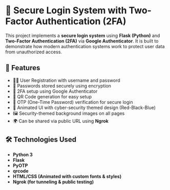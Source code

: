 # 🔐 Secure Login System with Two-Factor Authentication (2FA)

This project implements a **secure login system** using **Flask (Python)** and **Two-Factor Authentication (2FA)** via **Google Authenticator**. It is built to demonstrate how modern authentication systems work to protect user data from unauthorized access.

## 🌟 Features

- 🧑‍💻 User Registration with username and password
- 🔑 Passwords stored securely using encryption
- 📱 2FA setup using Google Authenticator
- 📸 QR Code generation for easy setup
- 🔐 OTP (One-Time Password) verification for secure login
- 🎨 Animated UI with cyber-security themed design (Red-Black-Blue)
- 🖼️ Security-themed background images on all pages
- 🌍 Can be shared via public URL using **Ngrok**

## 🛠️ Technologies Used

- **Python 3**
- **Flask**
- **PyOTP**
- **qrcode**
- **HTML/CSS (Animated with custom fonts & styles)**
- **Ngrok (for tunneling & public testing)**



